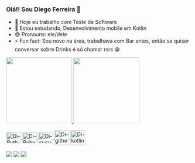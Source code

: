 ### Olá!! Sou Diego Ferreira 👋

- 🔭 Hoje eu trabalho com Teste de Software
- 🌱 Estou estudando, Desenvolvimento mobile em Kotlin
- 😄 Pronouns: ele/dele
- ⚡ Fun fact: Sou novo na área, trabalhava com Bar antes, então se quiser conversar sobre Drinks é só chamar rsrs 😁

<div align="left">
  <a href="https://github.com/diegofds92">
  <img height="180em" src="https://github-readme-stats.vercel.app/api?username=diegofds92&show_icons=true&theme=tokyonight&include_all_commits=true&count_private=true"/>
  <img height="180em" src="https://github-readme-stats.vercel.app/api/top-langs/?username=diegofds92&layout=compact&langs_count=7&theme=tokyonight"/>
</div>
  <link rel="stylesheet" href="https://cdn.jsdelivr.net/gh/devicons/devicon@v2.14.0/devicon.min.css">

<div style="display: inline_block"><br>
  <img align="center" alt="Di-Python" height="30" width="40" src="https://cdn.jsdelivr.net/gh/devicons/devicon/icons/python/python-original.svg">
  <img align="center" alt="Di-Ruby" height="30" width="40" src="https://cdn.jsdelivr.net/gh/devicons/devicon/icons/ruby/ruby-plain.svg">
  <img align="center" alt="Di-cucumber" height="30" width="40" src="https://cdn.jsdelivr.net/gh/devicons/devicon/icons/cucumber/cucumber-plain.svg">
  <img align="center" alt="Di-githeight="30" width="40" src="https://cdn.jsdelivr.net/gh/devicons/devicon/icons/git/git-original.svg">
  <img align="center" alt="Di-kotlinht="30" width="40" src="https://cdn.jsdelivr.net/gh/devicons/devicon/icons/kotlin/kotlin-original.svg">
  

  

  
  
</div>
    <br>
<div> 
  <a href="https://www.linkedin.com/in/diegoferresilva/" target="_blank"><img src="https://img.shields.io/badge/-LinkedIn-%230077B5?style=for-the-badge&logo=linkedin&logoColor=white" target="_blank"></a> 
  <a href ="mailto:diego_fsilva92@hotmail.com"> <img src="https://img.shields.io/badge/Microsoft_Outlook-0078D4?style=for-the-badge&logo=microsoft-outlook&logoColor=white"></a>
  <a href = "mailto:diego.fsilva92@gmail.com"><img src="https://img.shields.io/badge/Gmail-D14836?style=for-the-badge&logo=gmail&logoColor=white" target="_blank"></a>

</div>

